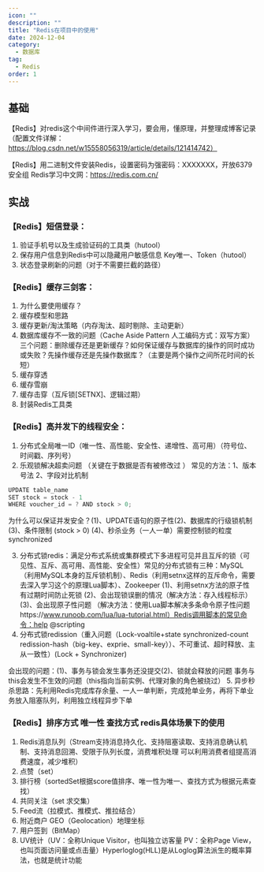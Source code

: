 ```yaml
---
icon: ""
description: ""
title: "Redis在项目中的使用"
date: 2024-12-04
category:
  - 数据库
tag:
  - Redis
order: 1
---
```


## 基础

【Redis】对redis这个中间件进行深入学习，要会用，懂原理，并整理成博客记录 （配置文件详解：https://blog.csdn.net/w15558056319/article/details/121414742）

【Redis】用二进制文件安装Redis，设置密码为强密码：XXXXXXX，开放6379安全组 
Redis学习中文网：https://redis.com.cn/

## 实战

### 【Redis】短信登录：
1. 验证手机号以及生成验证码的工具类（hutool）
2. 保存用户信息到Redis中可以隐藏用户敏感信息   Key唯一、Token（hutool）
3. 状态登录刷新的问题（对于不需要拦截的路径）

### 【Redis】缓存三剑客： 
1. 为什么要使用缓存？
2. 缓存模型和思路 
3. 缓存更新/淘汰策略（内存淘汰、超时剔除、主动更新）
4. 数据库缓存不一致的问题（Cache Aside Pattern 人工编码方式：双写方案）三个问题：删除缓存还是更新缓存？如何保证缓存与数据库的操作的同时成功或失败？先操作缓存还是先操作数据库？（主要是两个操作之间所花时间的长短）
5. 缓存穿透 
6. 缓存雪崩 
7. 缓存击穿（互斥锁[SETNX]、逻辑过期）
8. 封装Redis工具类

### 【Redis】高并发下的线程安全： 
1. 分布式全局唯一ID（唯一性、高性能、安全性、递增性、高可用）（符号位、时间戳、序列号） 
2. 乐观锁解决超卖问题 （关键在于数据是否有被修改过 ） 常见的方法：1、版本号法 2、字段对比机制  
```java
UPDATE table_name 
SET stock = stock - 1 
WHERE voucher_id = ? AND stock > 0;
```
为什么可以保证并发安全？(1)、UPDATE语句的原子性(2)、数据库的行级锁机制(3)、条件限制 (stock > 0) (4)、秒杀业务（一人一单）需要控制锁的粒度 synchronized

3. 分布式锁redis：满足分布式系统或集群模式下多进程可见并且互斥的锁（可见性、互斥、高可用、高性能、安全性）常见的分布式锁有三种：MySQL（利用MySQL本身的互斥锁机制）、Redis（利用setnx这样的互斥命令，需要去深入学习这个的原理Lua脚本）、Zookeeper  (1)、利用setnx方法的原子性 有过期时间防止死锁 (2)、会出现锁误删的情况（解决方法：存入线程标示）(3)、会出现原子性问题 （解决方法：使用Lua脚本解决多条命令原子性问题https://www.runoob.com/lua/lua-tutorial.html）Redis调用脚本的常见命令：help @scripting 
4. 分布式锁redission（重入问题（Lock-voaltile+state synchronized-count redission-hash（big-key、exprie、small-key））、不可重试、超时释放、主从一致性）(Lock + Synchronizer)  
 
会出现的问题：(1)、事务与锁会发生事务还没提交(2)、锁就会释放的问题 事务与this会发生不生效的问题（this指向当前实例、代理对象的角色被绕过）
5. 异步秒杀思路：先利用Redis完成库存余量、一人一单判断，完成抢单业务，再将下单业务放入阻塞队列，利用独立线程异步下单

### 【Redis】排序方式 唯一性 查找方式 redis具体场景下的使用
1. Redis消息队列（Stream支持消息持久化、支持阻塞读取、支持消息确认机制、支持消息回溯、受限于队列长度，消费堆积处理 可以利用消费者组提高消费速度，减少堆积）
2. 点赞（set）
3. 排行榜（sortedSet根据score值排序、唯一性为唯一、查找方式为根据元素查找）
4. 共同关注（set 求交集）
5. Feed流（拉模式、推模式、推拉结合）
6. 附近商户 GEO（Geolocation）地理坐标
7. 用户签到（BitMap）
8. UV统计（UV：全称Unique Visitor，也叫独立访客量 PV：全称Page View，也叫页面访问量或点击量）Hyperloglog(HLL)是从Loglog算法派生的概率算法，也就是统计功能



